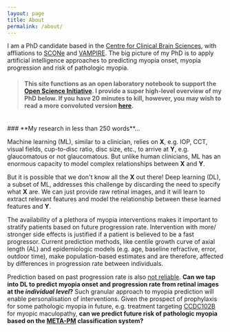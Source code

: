```yaml
---
layout: page
title: About
permalink: /about/
---
```


I am a PhD candidate based in the [Centre for Clinical Brain Sciences](https://www.ed.ac.uk/clinical-brain-sciences), with affliations to [SCONe](https://www.ed.ac.uk/clinical-sciences/ophthalmology/scone/about-scone) and [VAMPIRE](https://vampire.computing.dundee.ac.uk). The big picture of my PhD 
is to apply artificial intelligence approaches to predicting myopia onset, myopia progression and risk of pathologic myopia. 

> #### This site functions as an open laboratory notebook to support the [Open Science Initiative](https://en.wikipedia.org/wiki/Open_science). I provide a super high-level overview of my PhD below. If you have 20 minutes to kill, however, you may wish to read a more convoluted version [here](https://github.com/fyii200/fyii200.github.io).

<br/>
### **My research in less than 250 words**...

Machine learning (ML), similar to a clinician, relies on **X**, e.g. IOP, CCT, visual fields, cup-to-disc ratio, disc size, etc., to arrive at **Y**, e.g. glaucomatous or not glaucomatous. But unlike human clinicians, ML has an enormous capacity to model complex relationships between **X** and **Y**.

But it is possible that we don't know all the **X** out there! Deep learning (DL), a subset of ML, addresses this challenge by discarding the need to specify what **X** are. We can just provide raw retinal images, and it will learn to extract relevant features and model the relationship between these learned features and **Y**.

The availability of a plethora of myopia interventions makes it important to stratify patients based on future progression rate. Intervention with more/ stronger side effects is justified if a patient is believed to be a fast progressor. Current prediction methods, like centile growth curve of axial length (AL) and epidemiologic models (e.g. age, baseline refractive, error, outdoor time), make population-based estimates and are therefore, affected by differences in progression rate between individuals.

Prediction based on past progression rate is also [not reliable](https://iovs.arvojournals.org/article.aspx?articleid=2769467). **Can we tap into DL to predict myopia onset and progression rate from retinal images at the *individual level*?** Such granular approach to myopia prediction will enable personalisation of interventions. Given the prospect of prophylaxis for some pathologic myopia in future, e.g. treatment targeting [CCDC102B](https://www.nature.com/articles/s41467-018-03649-3) for myopic maculopathy, **can we predict future risk of pathologic myopia based on the [META-PM](https://pubmed.ncbi.nlm.nih.gov/25634530/) classification system?**

<!-- ### **geeks**
  
- Myopia (short-sightedness) usually happens because the eyeball is longer than normal. This   has deleterious effects on the integrity of the posterior structures of the eye. Thus, myopia predisposes individuals to sight-threatening diseases like retinal detachment (light-sensitive layer of the eye detaches from its nutrient source), myopic maculopathy (damage to the central part of the eye responsible for sharp vision). <br/> <br/>
Interventions that aim to slow myopia progression has become available in recent years. Most of them have been shown to be effective in clinical trials, but they have different safety profiles. Ideally, one wants to match stronger interventions to patients who are **likely** to experience rapid progression in future. <br/> <br/>
However, current methods of prediction are based on population-based estimates, e.g. younger sub-population with higher baseline myopia is more likely to experience fast progression. They are, therefore, subject to inter-individual variability in progression rate. Furthermore, some clinicians rely heavily on past progression rate, which is [not a reliable](https://iovs.arvojournals.org/article.aspx?articleid=2769467) single predictive factor. <br/> <br/>
Many features of myopia are visible from retinal (back of the eye) images. The retina is also implicated as the starting point in the cascade of biochemical events that cause myopia. **Can we tap into the high represention power of deep learning to make *individualised* prediction of myopia development (if not already short-sighted) or future progression rate (already short-sighted) from retinal images?** <br/> <br/>
Given the prospect of [novel preventive treatments](https://www.nature.com/articles/s41467-018-03649-3) for the development of certain myopic complications, **can we also predict the risk of future myopic complications from retinal images?** -->




